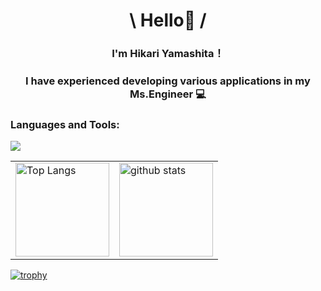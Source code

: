<h1 align="center"> \ Hello🌷 / </h1>
<h3 align="center"> I'm Hikari Yamashita！</h3>
<h3 align="center">I have experienced developing various applications in my Ms.Engineer 💻</h3>

### Languages and Tools:

<p>
  <img src="https://skillicons.dev/icons?i=ts,js,nextjs,react,express,tailwindcss,python,fastapi,django,prisma,sqlite,mysql,postgres,docker,firebase,git,github,vscode" />
</p>

<table>
  <tr>
    <td>
      <img alt="Top Langs" height="150px" src="https://github-readme-stats.vercel.app/api/top-langs/?username=yamashitahikari&layout=compact&count_private=true&show_icons=true&theme=radical" />
    </td>
    <td>
      <img alt="github stats" height="150px" src="https://github-readme-stats.vercel.app/api?username=yamashitahikari&count_private=true&show_icons=true&theme=radical" />
    </td>
  </tr>
</table>

[![trophy](https://github-profile-trophy.vercel.app/?username=yamashitahikari&theme=radical&column=8)](https://github.com/ryo-ma/github-profile-trophy)
